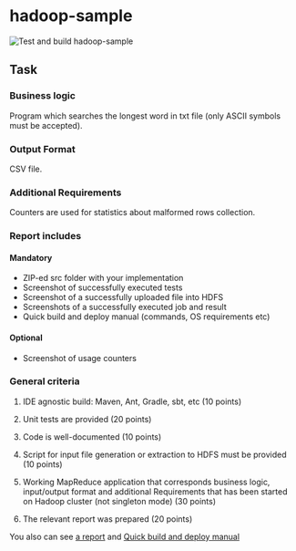 # hadoop-sample

![Test and build hadoop-sample](https://github.com/Shipaaaa/DS-BDA/workflows/Test%20and%20build%20hadoop-sample/badge.svg?branch=develop)

## Task

### Business logic

Program which searches the longest word in txt file (only ASCII symbols must be accepted).

### Output Format

CSV file.

### Additional Requirements

Counters are used for statistics about malformed rows collection.

### Report includes

#### Mandatory

* ZIP-ed src folder with your implementation
* Screenshot of successfully executed tests
* Screenshot of a successfully uploaded file into HDFS
* Screenshots of a successfully executed job and result
* Quick build and deploy manual (commands, OS requirements etc)

#### Optional

* Screenshot of usage counters

### General criteria

1) IDE agnostic build: Maven, Ant, Gradle, sbt, etc (10 points)

2) Unit tests are provided (20 points)

3) Code is well-documented (10 points)

4) Script for input file generation or extraction to HDFS must be provided (10 points)

5) Working MapReduce application that corresponds business logic, input/output
format and additional Requirements that has been started on Hadoop cluster
(not singleton mode) (30 points)

6) The relevant report was prepared (20 points)

You also can see [a report](./docs/Report.md) and
[Quick build and deploy manual](./docs/Guide.md)
